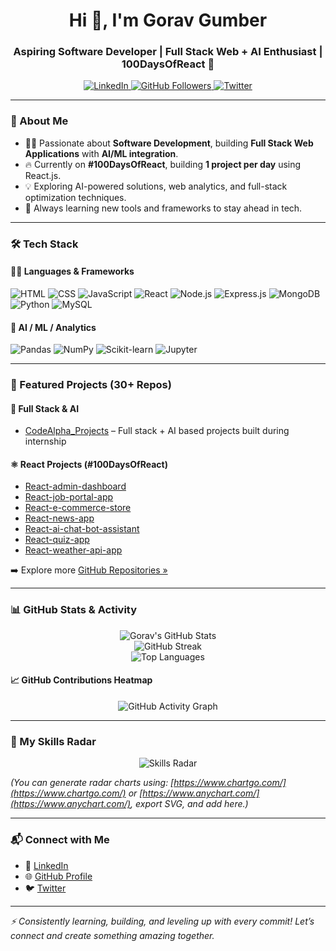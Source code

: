 <h1 align="center">Hi 👋, I'm Gorav Gumber</h1>
<h3 align="center">Aspiring Software Developer | Full Stack Web + AI Enthusiast | 100DaysOfReact 🚀</h3>

<p align="center">
  <a href="https://www.linkedin.com/in/gorav-gumber-9319a2342/" target="_blank">
    <img src="https://img.shields.io/badge/LinkedIn-Gorav Gumber-blue?style=flat-square&logo=linkedin" alt="LinkedIn">
  </a>
  <a href="https://github.com/Gauravg2630" target="_blank">
    <img src="https://img.shields.io/github/followers/Gauravg2630?label=Follow&style=social" alt="GitHub Followers">
  </a>
  <a href="https://twitter.com/your_twitter" target="_blank">
    <img src="https://img.shields.io/twitter/follow/your_twitter?style=social" alt="Twitter">
  </a>
</p>

---

### 🧠 About Me

- 👨‍💻 Passionate about **Software Development**, building **Full Stack Web Applications** with **AI/ML integration**.  
- 🔥 Currently on **#100DaysOfReact**, building **1 project per day** using React.js.  
- 💡 Exploring AI-powered solutions, web analytics, and full-stack optimization techniques.  
- 🌱 Always learning new tools and frameworks to stay ahead in tech.

---

### 🛠️ Tech Stack

#### 👨‍💻 Languages & Frameworks
![HTML](https://img.shields.io/badge/-HTML5-E34F26?style=flat-square&logo=html5&logoColor=white)
![CSS](https://img.shields.io/badge/-CSS3-1572B6?style=flat-square&logo=css3)
![JavaScript](https://img.shields.io/badge/-JavaScript-F7DF1E?style=flat-square&logo=javascript&logoColor=black)
![React](https://img.shields.io/badge/-React-61DAFB?style=flat-square&logo=react)
![Node.js](https://img.shields.io/badge/-Node.js-339933?style=flat-square&logo=node.js&logoColor=white)
![Express.js](https://img.shields.io/badge/-Express.js-000000?style=flat-square&logo=express)
![MongoDB](https://img.shields.io/badge/-MongoDB-47A248?style=flat-square&logo=mongodb)
![Python](https://img.shields.io/badge/-Python-3776AB?style=flat-square&logo=python)
![MySQL](https://img.shields.io/badge/-MySQL-4479A1?style=flat-square&logo=mysql)

#### 🤖 AI / ML / Analytics
![Pandas](https://img.shields.io/badge/-Pandas-150458?style=flat-square&logo=pandas)
![NumPy](https://img.shields.io/badge/-NumPy-013243?style=flat-square&logo=numpy)
![Scikit-learn](https://img.shields.io/badge/-Scikit--learn-F7931E?style=flat-square&logo=scikitlearn)
![Jupyter](https://img.shields.io/badge/-Jupyter-F37626?style=flat-square&logo=jupyter)

---

### 🚀 Featured Projects (30+ Repos)

#### 🔗 Full Stack & AI
- [CodeAlpha_Projects](https://github.com/Gauravg2630/CodeAlpha_Projects) – Full stack + AI based projects built during internship  

#### ⚛️ React Projects (#100DaysOfReact)
- [React-admin-dashboard](https://github.com/Gauravg2630/React-admin-dashboard)  
- [React-job-portal-app](https://github.com/Gauravg2630/React-job-portal-app)  
- [React-e-commerce-store](https://github.com/Gauravg2630/React-e-commerce-store)  
- [React-news-app](https://github.com/Gauravg2630/React-news-app)  
- [React-ai-chat-bot-assistant](https://github.com/Gauravg2630/React-ai-chat-bot-assistant)  
- [React-quiz-app](https://github.com/Gauravg2630/React-quiz-app)  
- [React-weather-api-app](https://github.com/Gauravg2630/React-weather-api-app)  

➡️ Explore more [GitHub Repositories »](https://github.com/Gauravg2630?tab=repositories)

---

### 📊 GitHub Stats & Activity

<p align="center">
  <img src="https://github-readme-stats.vercel.app/api?username=Gauravg2630&show_icons=true&theme=radical" alt="Gorav's GitHub Stats" />
  <br />
  <img src="https://github-readme-streak-stats.herokuapp.com/?user=Gauravg2630&theme=radical" alt="GitHub Streak" />
  <br />
  <img src="https://github-readme-stats.vercel.app/api/top-langs/?username=Gauravg2630&layout=compact&theme=radical" alt="Top Languages" />
</p>

#### 📈 GitHub Contributions Heatmap
<p align="center">
  <img src="https://activity-graph.herokuapp.com/graph?username=Gauravg2630&theme=react-dark" alt="GitHub Activity Graph" />
</p>

---

### 🌟 My Skills Radar
<p align="center">
  <img src="https://raw.githubusercontent.com/YourUsername/YourRepo/main/skills-radar.svg" alt="Skills Radar" />
</p>

*(You can generate radar charts using: [https://www.chartgo.com/](https://www.chartgo.com/) or [https://www.anychart.com/](https://www.anychart.com/), export SVG, and add here.)*

---

### 📬 Connect with Me

- 🔗 [LinkedIn](https://www.linkedin.com/in/gorav-gumber-9319a2342/)  
- 🌐 [GitHub Profile](https://github.com/Gauravg2630)  
- 🐦 [Twitter](https://twitter.com/your_twitter)  

---

*⚡ Consistently learning, building, and leveling up with every commit! Let’s connect and create something amazing together.*
